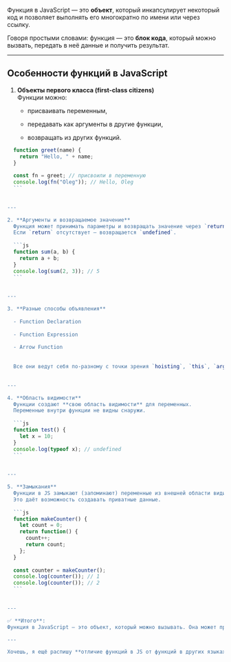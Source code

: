 Функция в JavaScript — это **объект**, который инкапсулирует некоторый код и позволяет выполнять его многократно по имени или через ссылку.

Говоря простыми словами: функция — это **блок кода**, который можно вызвать, передать в неё данные и получить результат.

---

## Особенности функций в JavaScript

1. **Объекты первого класса (first-class citizens)**  
    Функции можно:
    
    - присваивать переменным,
        
    - передавать как аргументы в другие функции,
        
    - возвращать из других функций.
        
    
  ```js
    function greet(name) {
      return "Hello, " + name;
    }
    
    const fn = greet; // присвоили в переменную
    console.log(fn("Oleg")); // Hello, Oleg
    ```
    

---

2. **Аргументы и возвращаемое значение**  
    Функция может принимать параметры и возвращать значение через `return`.  
    Если `return` отсутствует — возвращается `undefined`.
    
    ```js
    function sum(a, b) {
      return a + b;
    }
    console.log(sum(2, 3)); // 5
    ```
    

---

3. **Разные способы объявления**
    
    - Function Declaration
        
    - Function Expression
        
    - Arrow Function
        
    
    Все они ведут себя по-разному с точки зрения `hoisting`, `this`, `arguments`.
    

---

4. **Область видимости**  
    Функции создают **свою область видимости** для переменных.  
    Переменные внутри функции не видны снаружи.
    
    ```js
    function test() {
      let x = 10;
    }
    console.log(typeof x); // undefined
    ```
    

---

5. **Замыкания**  
    Функции в JS замыкают (запоминают) переменные из внешней области видимости.  
    Это даёт возможность создавать приватные данные.
    
    ```js
    function makeCounter() {
      let count = 0;
      return function() {
        count++;
        return count;
      };
    }
    
    const counter = makeCounter();
    console.log(counter()); // 1
    console.log(counter()); // 2
    ```
    

---

✅ **Итого**:  
Функция в JavaScript — это объект, который можно вызывать. Она может принимать аргументы, возвращать результат, имеет собственную область видимости и поддерживает замыкания.

---

Хочешь, я ещё распишу **отличие функций в JS от функций в других языках** (например, в Java или C), чтобы у тебя был бонус для собеса?
